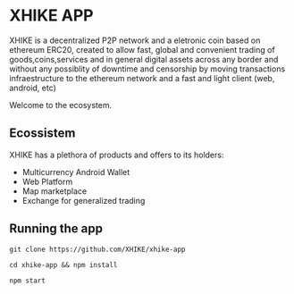 # XHIKE APP
XHIKE is a decentralized P2P network and a eletronic coin based on ethereum ERC20, created to allow fast, global and convenient trading of goods,coins,services and in general digital assets across any border and without any possiblity of downtime and censorship by moving transactions infraestructure to the ethereum network and a fast and light client (web, android, etc)<br/>

Welcome to the ecosystem.

## Ecossistem
XHIKE has a plethora of products and offers to its holders:

* Multicurrency Android Wallet
* Web Platform
* Map marketplace
* Exchange for generalized trading

## Running the app

    git clone https://github.com/XHIKE/xhike-app

    cd xhike-app && npm install

    npm start